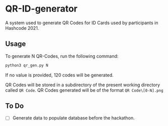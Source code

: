 # QR-ID-generator

A system used to generate QR Codes for ID Cards used by participants in Hashcode 2021.

## Usage
To generate N QR-Codes, run the following command:
```python 
python3 qr_gen.py N
```
If no value is provided, 120 codes will be generated.

QR Codes will be stored in a subdirectory of the present working directory called `QR Code`. QR Codes generated will be of the format `QR Code\[0-N].png`

## To Do
- [ ] Generate data to populate database before the hackathon.

